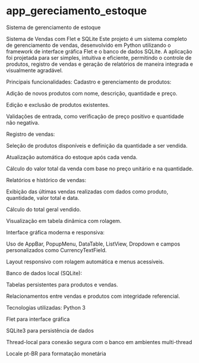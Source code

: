 # app_gereciamento_estoque
Sistema de gerenciamento de estoque

Sistema de Vendas com Flet e SQLite
Este projeto é um sistema completo de gerenciamento de vendas, desenvolvido em Python utilizando o framework de interface gráfica Flet e o banco de dados SQLite. A aplicação foi projetada para ser simples, intuitiva e eficiente, permitindo o controle de produtos, registro de vendas e geração de relatórios de maneira integrada e visualmente agradável.

Principais funcionalidades:
Cadastro e gerenciamento de produtos:

Adição de novos produtos com nome, descrição, quantidade e preço.

Edição e exclusão de produtos existentes.

Validações de entrada, como verificação de preço positivo e quantidade não negativa.

Registro de vendas:

Seleção de produtos disponíveis e definição da quantidade a ser vendida.

Atualização automática do estoque após cada venda.

Cálculo do valor total da venda com base no preço unitário e na quantidade.

Relatórios e histórico de vendas:

Exibição das últimas vendas realizadas com dados como produto, quantidade, valor total e data.

Cálculo do total geral vendido.

Visualização em tabela dinâmica com rolagem.

Interface gráfica moderna e responsiva:

Uso de AppBar, PopupMenu, DataTable, ListView, Dropdown e campos personalizados como CurrencyTextField.

Layout responsivo com rolagem automática e menus acessíveis.

Banco de dados local (SQLite):

Tabelas persistentes para produtos e vendas.

Relacionamentos entre vendas e produtos com integridade referencial.

Tecnologias utilizadas:
Python 3

Flet para interface gráfica

SQLite3 para persistência de dados

Thread-local para conexão segura com o banco em ambientes multi-thread

Locale pt-BR para formatação monetária



